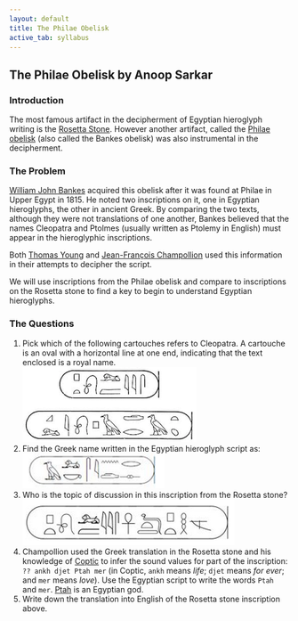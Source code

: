 ```yaml
---
layout: default
title: The Philae Obelisk
active_tab: syllabus
---
```


## The Philae Obelisk <span class="text-muted">by Anoop Sarkar</span>

### Introduction

The most famous artifact in the decipherment of Egyptian hieroglyph
writing is the [Rosetta Stone](http://en.wikipedia.org/wiki/Rosetta_Stone).  However
another artifact, called the [Philae obelisk](http://en.wikipedia.org/wiki/Philae_obelisk) (also called
the Bankes obelisk) was also instrumental in the decipherment.

### The Problem

[William John Bankes](http://en.wikipedia.org/wiki/William_John_Bankes)
acquired this obelisk after it was found at Philae in Upper Egypt
in 1815.  He noted two inscriptions on it, one in Egyptian hieroglyphs,
the other in ancient Greek. By comparing the two texts, although
they were not translations of one another, Bankes believed that the
names Cleopatra and Ptolmes (usually written as Ptolemy in English)
must appear in the hieroglyphic inscriptions.

Both [Thomas Young](http://en.wikipedia.org/wiki/Thomas_Young_%28scientist%29)
and [Jean-François Champollion](http://en.wikipedia.org/wiki/Jean-Fran%C3%A7ois_Champollion)
used this information in their attempts to decipher the script. 

We will use inscriptions from the Philae obelisk and compare to inscriptions on the Rosetta
stone to find a key to begin to understand Egyptian hieroglyphs.

### The Questions

1. Pick which of the following cartouches refers to Cleopatra. A cartouche is an oval with a horizontal
line at one end, indicating that the text enclosed is a royal name.<br/>
![Philae obelisk inscription](../img/philae1.png 'Philae obelisk inscription')
1. Find the Greek name written in the Egyptian hieroglyph script as:<br/>
![Mystery glyph](../img/philae2.png 'Mystery glyph')
1. Who is the topic of discussion in this inscription from the Rosetta stone?<br/>
![Rosetta stone inscription](../img/rosetta1.png 'Rosetta stone inscription')
1. Champollion used the Greek translation in the Rosetta stone and his knowledge of [Coptic](http://en.wikipedia.org/wiki/Coptic_language) to infer
   the sound values for part of the inscription:
   `?? ankh djet Ptah mer` (in Coptic, `ankh` means _life_; `djet` means
   _for ever_; and `mer` means _love_). Use the Egyptian
   script to write the words `Ptah` and `mer`. [Ptah](http://en.wikipedia.org/wiki/Ptah) is an Egyptian god.
1. Write down the translation into English of the Rosetta stone inscription above.
